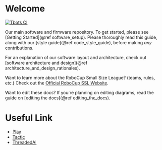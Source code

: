 # Welcome

[![Tbots CI](https://github.com/UBC-Thunderbots/Software/actions/workflows/main.yml/badge.svg)](https://github.com/UBC-Thunderbots/Software/actions?query=workflow%3A%22Tbots+CI%22+branch%3Amaster)

Our main software and firmware repository. To get started, please see [Getting Started](@ref software_setup). Please thoroughly read this guide, along with our [style guide](@ref code_style_guide), before making *any* contributions.

For an explanation of our software layout and architecture, check out [software architecture and design](@ref architecture_and_design_rationales).

Want to learn more about the RoboCup Small Size League? (teams, rules, etc.) Check out the [Official RoboCup SSL Website](https://ssl.robocup.org/).

Want to edit these docs? If you're planning on editing diagrams, read the guide on [editing the docs](@ref editing_the_docs).

# Useful Link

- [Play](./classPlay.html)
- [Tactic](./classTactic.html)
- [ThreadedAi](./classThreadedAi.html)
